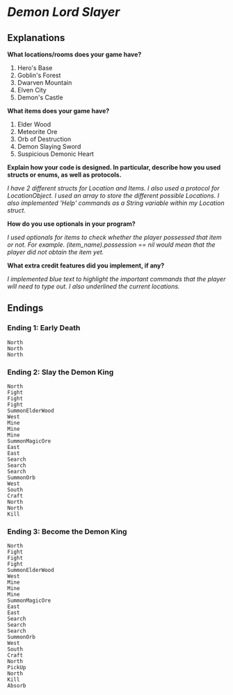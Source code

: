 # *Demon Lord Slayer*

## Explanations

**What locations/rooms does your game have?**

1. Hero's Base
2. Goblin's Forest
3. Dwarven Mountain
4. Elven City
5. Demon's Castle

**What items does your game have?**

1. Elder Wood
2. Meteorite Ore
3. Orb of Destruction
4. Demon Slaying Sword
5. Suspicious Demonic Heart

**Explain how your code is designed. In particular, describe how you used structs or enums, as well as protocols.**

*I have 2 different structs for Location and Items. I also used a protocol for LocationObject. I used an array to store the different possible Locations. I also implemented 'Help' commands as a String variable within my Location struct.*

**How do you use optionals in your program?**

*I used optionals for items to check whether the player possessed that item or not. For example. (item_name).possession == nil would mean that the player did not obtain the item yet.*

**What extra credit features did you implement, if any?**

*I implemented blue text to highlight the important commands that the player will need to type out. I also underlined the current locations.*

## Endings

### Ending 1: Early Death

```
North
North
North
```

### Ending 2: Slay the Demon King

```
North
Fight
Fight
Fight
SummonElderWood
West
Mine
Mine
Mine
SummonMagicOre
East
East
Search
Search
Search
SummonOrb
West
South
Craft
North
North
Kill
```

### Ending 3: Become the Demon King

```
North
Fight
Fight
Fight
SummonElderWood
West
Mine
Mine
Mine
SummonMagicOre
East
East
Search
Search
Search
SummonOrb
West
South
Craft
North
PickUp
North
Kill
Absorb
```
